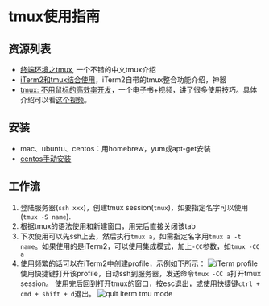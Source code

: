# tmux使用指南

## 资源列表
- [终端环境之tmux][1], 一个不错的中文tmux介绍
- [iTerm2和tmux结合使用][2]，iTerm2自带的tmux整合功能介绍，神器
- [tmux: 不用鼠标的高效率开发][3]，一个电子书+视频，讲了很多使用技巧。具体介绍可以看[这个视频][4]。


## 安装
- mac、ubuntu、centos：用homebrew，yum或apt-get安装
- [centos手动安装][5]

## 工作流
1. 登陆服务器(`ssh xxx`)，创建tmux session(`tmux`)，如要指定名字可以使用(`tmux -S name`).
2. 根据tmux的语法使用和新建窗口，用完后直接关闭该tab
3. 下次使用可以先ssh上去，然后执行`tmux a`，如需指定名字用`tmux a -t name`。如果使用的是iTerm2，可以使用集成模式，加上`-CC`参数，如`tmux -CC a`
4. 使用频繁的话可以在iTerm2中创建profile，示例如下所示：
    ![iTerm profile](http://wenchao-img.qiniudn.com/2917474f0ff4e1df8dfc4377858c1b5b.png)
    使用快捷键打开该profile，自动ssh到服务器，发送命令`tmux -CC a`打开tmux session。
    使用完后回到打开tmux的窗口，按esc退出，或使用快捷键`ctrl + cmd + shift + d`退出。
    ![quit iterm tmu mode](http://wenchao-img.qiniudn.com/33f4b4577190fc0df7c1efce3fd767c7.png)


[1]: http://foocoder.com/blog/zhong-duan-huan-jing-zhi-tmux.html/
[2]: https://code.google.com/p/iterm2/wiki/TmuxIntegration
[3]: https://pragprog.com/book/bhtmux/tmux
[4]: https://www.youtube.com/watch?v=JXwS7z6Dqic
[5]: http://spenserj.com/blog/2013/11/11/installing-tmux-in-centos/
